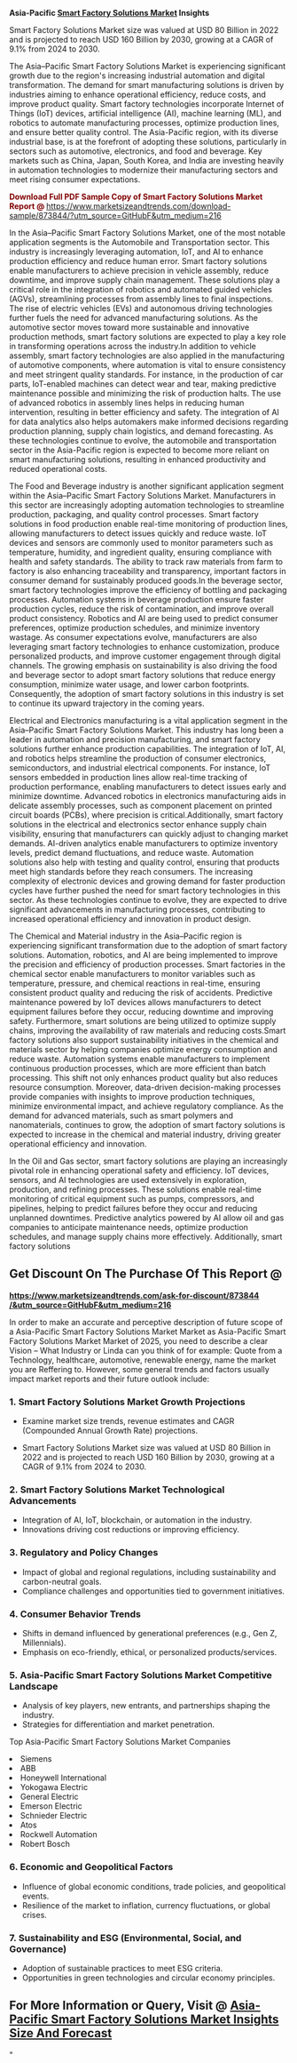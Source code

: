 <p><strong>Asia-Pacific&nbsp;<a href=""https://www.marketsizeandtrends.com/download-sample/873844/&amp;utm_source=GitHubF&amp;utm_medium=216"">Smart Factory Solutions Market</a> Insights</strong></p><p>Smart Factory Solutions Market size was valued at USD 80 Billion in 2022 and is projected to reach USD 160 Billion by 2030, growing at a CAGR of 9.1% from 2024 to 2030.</p><p><p>The Asia–Pacific Smart Factory Solutions Market is experiencing significant growth due to the region's increasing industrial automation and digital transformation. The demand for smart manufacturing solutions is driven by industries aiming to enhance operational efficiency, reduce costs, and improve product quality. Smart factory technologies incorporate Internet of Things (IoT) devices, artificial intelligence (AI), machine learning (ML), and robotics to automate manufacturing processes, optimize production lines, and ensure better quality control. The Asia-Pacific region, with its diverse industrial base, is at the forefront of adopting these solutions, particularly in sectors such as automotive, electronics, and food and beverage. Key markets such as China, Japan, South Korea, and India are investing heavily in automation technologies to modernize their manufacturing sectors and meet rising consumer expectations. <p><strong><span style="color: #800000;">Download Full PDF Sample Copy of Smart Factory Solutions Market Report @</span>&nbsp;</strong><a href="https://www.marketsizeandtrends.com/download-sample/873844/?utm_source=GitHubF&amp;utm_medium=216" target="_blank">https://www.marketsizeandtrends.com/download-sample/873844/?utm_source=GitHubF&amp;utm_medium=216</a></p></p><p>In the Asia–Pacific Smart Factory Solutions Market, one of the most notable application segments is the Automobile and Transportation sector. This industry is increasingly leveraging automation, IoT, and AI to enhance production efficiency and reduce human error. Smart factory solutions enable manufacturers to achieve precision in vehicle assembly, reduce downtime, and improve supply chain management. These solutions play a critical role in the integration of robotics and automated guided vehicles (AGVs), streamlining processes from assembly lines to final inspections. The rise of electric vehicles (EVs) and autonomous driving technologies further fuels the need for advanced manufacturing solutions. As the automotive sector moves toward more sustainable and innovative production methods, smart factory solutions are expected to play a key role in transforming operations across the industry.In addition to vehicle assembly, smart factory technologies are also applied in the manufacturing of automotive components, where automation is vital to ensure consistency and meet stringent quality standards. For instance, in the production of car parts, IoT-enabled machines can detect wear and tear, making predictive maintenance possible and minimizing the risk of production halts. The use of advanced robotics in assembly lines helps in reducing human intervention, resulting in better efficiency and safety. The integration of AI for data analytics also helps automakers make informed decisions regarding production planning, supply chain logistics, and demand forecasting. As these technologies continue to evolve, the automobile and transportation sector in the Asia-Pacific region is expected to become more reliant on smart manufacturing solutions, resulting in enhanced productivity and reduced operational costs.</p><p>The Food and Beverage industry is another significant application segment within the Asia–Pacific Smart Factory Solutions Market. Manufacturers in this sector are increasingly adopting automation technologies to streamline production, packaging, and quality control processes. Smart factory solutions in food production enable real-time monitoring of production lines, allowing manufacturers to detect issues quickly and reduce waste. IoT devices and sensors are commonly used to monitor parameters such as temperature, humidity, and ingredient quality, ensuring compliance with health and safety standards. The ability to track raw materials from farm to factory is also enhancing traceability and transparency, important factors in consumer demand for sustainably produced goods.In the beverage sector, smart factory technologies improve the efficiency of bottling and packaging processes. Automation systems in beverage production ensure faster production cycles, reduce the risk of contamination, and improve overall product consistency. Robotics and AI are being used to predict consumer preferences, optimize production schedules, and minimize inventory wastage. As consumer expectations evolve, manufacturers are also leveraging smart factory technologies to enhance customization, produce personalized products, and improve customer engagement through digital channels. The growing emphasis on sustainability is also driving the food and beverage sector to adopt smart factory solutions that reduce energy consumption, minimize water usage, and lower carbon footprints. Consequently, the adoption of smart factory solutions in this industry is set to continue its upward trajectory in the coming years.</p><p>Electrical and Electronics manufacturing is a vital application segment in the Asia–Pacific Smart Factory Solutions Market. This industry has long been a leader in automation and precision manufacturing, and smart factory solutions further enhance production capabilities. The integration of IoT, AI, and robotics helps streamline the production of consumer electronics, semiconductors, and industrial electrical components. For instance, IoT sensors embedded in production lines allow real-time tracking of production performance, enabling manufacturers to detect issues early and minimize downtime. Advanced robotics in electronics manufacturing aids in delicate assembly processes, such as component placement on printed circuit boards (PCBs), where precision is critical.Additionally, smart factory solutions in the electrical and electronics sector enhance supply chain visibility, ensuring that manufacturers can quickly adjust to changing market demands. AI-driven analytics enable manufacturers to optimize inventory levels, predict demand fluctuations, and reduce waste. Automation solutions also help with testing and quality control, ensuring that products meet high standards before they reach consumers. The increasing complexity of electronic devices and growing demand for faster production cycles have further pushed the need for smart factory technologies in this sector. As these technologies continue to evolve, they are expected to drive significant advancements in manufacturing processes, contributing to increased operational efficiency and innovation in product design.</p><p>The Chemical and Material industry in the Asia–Pacific region is experiencing significant transformation due to the adoption of smart factory solutions. Automation, robotics, and AI are being implemented to improve the precision and efficiency of production processes. Smart factories in the chemical sector enable manufacturers to monitor variables such as temperature, pressure, and chemical reactions in real-time, ensuring consistent product quality and reducing the risk of accidents. Predictive maintenance powered by IoT devices allows manufacturers to detect equipment failures before they occur, reducing downtime and improving safety. Furthermore, smart solutions are being utilized to optimize supply chains, improving the availability of raw materials and reducing costs.Smart factory solutions also support sustainability initiatives in the chemical and materials sector by helping companies optimize energy consumption and reduce waste. Automation systems enable manufacturers to implement continuous production processes, which are more efficient than batch processing. This shift not only enhances product quality but also reduces resource consumption. Moreover, data-driven decision-making processes provide companies with insights to improve production techniques, minimize environmental impact, and achieve regulatory compliance. As the demand for advanced materials, such as smart polymers and nanomaterials, continues to grow, the adoption of smart factory solutions is expected to increase in the chemical and material industry, driving greater operational efficiency and innovation.</p><p>In the Oil and Gas sector, smart factory solutions are playing an increasingly pivotal role in enhancing operational safety and efficiency. IoT devices, sensors, and AI technologies are used extensively in exploration, production, and refining processes. These solutions enable real-time monitoring of critical equipment such as pumps, compressors, and pipelines, helping to predict failures before they occur and reducing unplanned downtimes. Predictive analytics powered by AI allow oil and gas companies to anticipate maintenance needs, optimize production schedules, and manage supply chains more effectively. Additionally, smart factory solutions</p><h2><strong>Get Discount On The Purchase Of This Report @&nbsp;</strong></h2><p><strong><a href=""https://www.marketsizeandtrends.com/ask-for-discount/873844/&amp;utm_source=GitHubF&amp;utm_medium=216"" target=""_blank"">https://www.marketsizeandtrends.com/ask-for-discount/873844<br />/&amp;utm_source=GitHubF&amp;utm_medium=216</a></strong></p><p>In order to make an accurate and perceptive description of future scope of a Asia-Pacific&nbsp;Smart Factory Solutions Market Market as Asia-Pacific&nbsp;Smart Factory Solutions Market Market of 2025, you need to describe a clear Vision &ndash; What Industry or Linda can you think of for example: Quote from a Technology, healthcare, automotive, renewable energy, name the market you are Reffering to. However, some general trends and factors usually impact market reports and their future outlook include:</p><h3>1.&nbsp;<strong>Smart Factory Solutions Market Growth Projections</strong></h3><ul><li>Examine market size trends, revenue estimates and CAGR (Compounded Annual Growth Rate) projections.</li><li><p>Smart Factory Solutions Market size was valued at USD 80 Billion in 2022 and is projected to reach USD 160 Billion by 2030, growing at a CAGR of 9.1% from 2024 to 2030.</p></li></ul><h3>2.&nbsp;<strong>Smart Factory Solutions Market Technological Advancements</strong></h3><ul><li>Integration of AI, IoT, blockchain, or automation in the industry.</li><li>Innovations driving cost reductions or improving efficiency.</li></ul><h3>3.&nbsp;<strong>Regulatory and Policy Changes</strong></h3><ul><li>Impact of global and regional regulations, including sustainability and carbon-neutral goals.</li><li>Compliance challenges and opportunities tied to government initiatives.</li></ul><h3>4.&nbsp;<strong>Consumer Behavior Trends</strong></h3><ul><li>Shifts in demand influenced by generational preferences (e.g., Gen Z, Millennials).</li><li>Emphasis on eco-friendly, ethical, or personalized products/services.</li></ul><h3>5.&nbsp;<strong>Asia-Pacific Smart Factory Solutions Market Competitive Landscape</strong></h3><ul><li>Analysis of key players, new entrants, and partnerships shaping the industry.</li><li>Strategies for differentiation and market penetration.</li></ul><p data-pm-slice=""1 1 []"">Top Asia-Pacific Smart Factory Solutions Market Companies</p><div data-test-id=""""><p><li>Siemens</li><li> ABB</li><li> Honeywell International</li><li> Yokogawa Electric</li><li> General Electric</li><li> Emerson Electric</li><li> Schnieder Electric</li><li> Atos</li><li> Rockwell Automation</li><li> Robert Bosch</li></p></div><h3>6.&nbsp;<strong>Economic and Geopolitical Factors</strong></h3><ul><li>Influence of global economic conditions, trade policies, and geopolitical events.</li><li>Resilience of the market to inflation, currency fluctuations, or global crises.</li></ul><h3>7.&nbsp;<strong>Sustainability and ESG (Environmental, Social, and Governance)</strong></h3><ul><li>Adoption of sustainable practices to meet ESG criteria.</li><li>Opportunities in green technologies and circular economy principles.</li></ul><h2><strong>For More Information or Query, Visit @&nbsp;</strong><a href=""https://www.verifiedmarketreports.com/product/smart-factory-solutions-market/"" target=""_blank"">Asia-Pacific Smart Factory Solutions Market Insights Size And Forecast</a></h2>"
